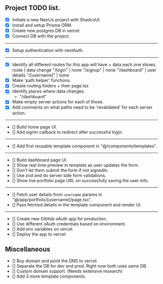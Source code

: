 ## Project TODO list.

- [x] Initiate a new NextJs project with ShadcnUI.
- [x] Install and setup Prisma ORM.
- [x] Create new postgres DB in vercel.
- [x] Connect DB with the project.

---

- [x] Setup authentication with nextAuth.

---

- [x] Identify all different routes for this app will have + data each one shows.
      route | data change
      "/login" | none
      "/signup" | none
      "/dashboard" | user details
      "/[username]" | none
- [x] Make 'path helper' functions.
- [x] Create routing folders + their page.tsx
- [x] Identify places where data changes.
  - "/dashboard"
- [x] Make empty server actions for each of those.
- [x] Add comments on what paths need to be 'revalidated' for each server action.

---

- [] Build home page UI.
- [] Add signIn callback to redirect after successful login.

---

- [] Add first reusable template component in "@/components/templates".

---

- [] Build dashboard page UI.
- [] Show real time preview in template as user updates the form.
- [] Don't let them submit the form if not signedIn.
- [] Use zod and do server side form validations.
- [] Show live portfolio page URL on successfully saving the user info.

---

- [] Fetch user details from `username` params in "@/app/portfolio/[username]/page.tsx".
- [] Pass fetched details in the template component and render UI.

---

- [] Create new GitHub oAuth app for production.
- [] Use different oAuth credentials based on environment.
- [] Add env variables on vercel.
- [] Deploy the app to vercel.

## Miscellaneous

- [] Buy domain and point the DNS to vercel.
- [] Separate the DB for dev and prod. Right now both uses same DB.
- [] Custom domain support. (Needs extensive research)
- [] Add 3 more template components.
